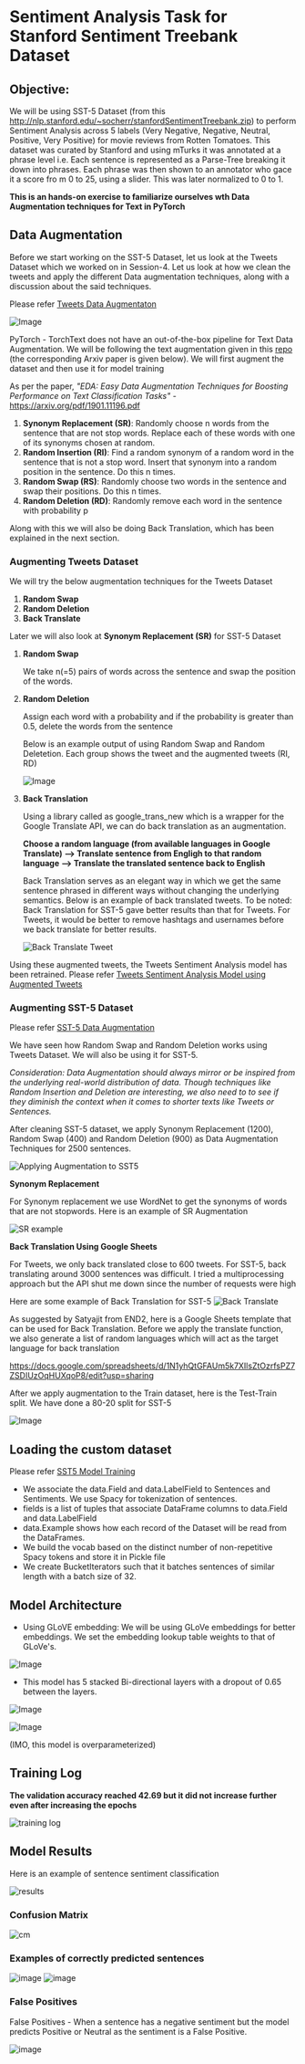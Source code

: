# Sentiment Analysis Task for Stanford Sentiment Treebank Dataset

## Objective: 
We will be using SST-5 Dataset (from this http://nlp.stanford.edu/~socherr/stanfordSentimentTreebank.zip) to perform Sentiment Analysis across 5 labels (Very Negative, Negative, Neutral, Positive, Very Positive) for movie reviews from Rotten Tomatoes. This dataset was curated by Stanford and using mTurks it was annotated at a phrase level i.e. Each sentence is represented as a Parse-Tree breaking it down into phrases. Each phrase was then shown to an annotator who gace it a score fro m 0 to 25, using a slider. This was later normalized to 0 to 1.

**This is an hands-on exercise to familiarize ourselves wth Data Augmentation techniques for Text in PyTorch**

## Data Augmentation

Before we start working on the SST-5 Dataset, let us look at the Tweets Dataset which we worked on in Session-4. Let us look at how we clean the tweets and apply the different Data augmentation techniques, along with a discussion about the said techniques. 

Please refer [Tweets Data Augmentaton](./Tweet_DataAugmentation.ipynb)

![Image](assets/tweet-clean.png)

PyTorch - TorchText does not have an out-of-the-box pipeline for Text Data Augmentation. We will be following the text augmentation given in this [repo](https://github.com/jasonwei20/eda_nlp) (the corresponding Arxiv paper is given below). We will first augment the dataset and then use it for model training

As per the paper, *"EDA: Easy Data Augmentation Techniques for Boosting Performance on Text Classification Tasks"* - https://arxiv.org/pdf/1901.11196.pdf

1. **Synonym Replacement (SR)**: Randomly
choose n words from the sentence that are not
stop words. Replace each of these words with
one of its synonyms chosen at random.
2. **Random Insertion (RI)**: Find a random synonym of a random word in the sentence that is
not a stop word. Insert that synonym into a random position in the sentence. Do this n times.
3. **Random Swap (RS)**: Randomly choose two
words in the sentence and swap their positions.
Do this n times.
4. **Random Deletion (RD)**: Randomly remove
each word in the sentence with probability p

Along with this we will also be doing Back Translation, which has been explained in the next section.

### Augmenting Tweets Dataset
We will try the below augmentation techniques for the Tweets Dataset

1. **Random Swap**
2. **Random Deletion**
3. **Back Translate**

Later we will also look at  **Synonym Replacement (SR)** for SST-5 Dataset

1. **Random Swap**
   
   We take n(=5) pairs of words across the sentence and swap the position of the words.

2. **Random Deletion**
   
   Assign each word with a probability and if the probability is greater than 0.5, delete the words from the sentence

   Below is an example output of using Random Swap and Random Deletetion. Each group shows the tweet and the augmented tweets (RI, RD)

   ![Image](./assets/ri-rd-example.png)

3. **Back Translation**

    Using a library called as google_trans_new which is a wrapper for the Google Translate API, we can do back translation as an augmentation.

    **Choose a random language (from available languages in Google Translate) --> Translate sentence from Engligh to that random language --> Translate the translated sentence back to English**

    Back Translation serves as an elegant way in which we get the same sentence phrased in different ways without changing the underlying semantics. Below is an example of back translated tweets. To be noted: Back Translation for SST-5 gave better results than that for Tweets. For Tweets, it would be better to remove hashtags and usernames before we back translate for better results.

    ![Back Translate Tweet](assets/back-translate-tweets.png)

Using these augmented tweets, the Tweets Sentiment Analysis model has been retrained. Please refer [Tweets Sentiment Analysis Model using Augmented Tweets](Tweets_Sentiment_Analysis_using_LSTM_RNN.ipynb)

### Augmenting SST-5 Dataset

Please refer [SST-5 Data Augmentation](SST5_DataAugmentation.ipynb)

We have seen how Random Swap and Random Deletion works using Tweets Dataset. We will also be using it for SST-5. 

*Consideration: Data Augmentation should always mirror or be inspired from the underlying real-world distribution of data. Though techniques like Random Insertion and Deletion are interesting, we also need to to see if they diminish the context when it comes to shorter texts like Tweets or Sentences.*

After cleaning SST-5 dataset, we apply Synonym Replacement (1200), Random Swap (400) and Random Deletion (900) as Data Augmentation Techniques for 2500 sentences. 

![Applying Augmentation to SST5](assets/sst-5-augmentation-apply.png)

**Synonym Replacement**

For Synonym replacement we use WordNet to get the synonyms of words that are not stopwords. Here is an example of SR Augmentation

![SR example](assets/sr-example.png)

**Back Translation Using Google Sheets**

For Tweets, we only back translated close to 600 tweets. For SST-5, back translating around 3000 sentences was difficult. I tried a multiprocessing approach but the API shut me down since the number of requests were high

Here are some example of Back Translation for SST-5 
![Back Translate](assets/backtranslate-example-sst5.png)

As suggested by Satyajit from END2, here is a Google Sheets template that can be used for Back Translation. Before we apply the translate function, we also generate a list of random languages which will act as the target language for back translation

 https://docs.google.com/spreadsheets/d/1N1yhQtGFAUm5k7XIlsZtOzrfsPZ7ZSDIUzOqHUXqoP8/edit?usp=sharing

After we apply augmentation to the Train dataset, here is the Test-Train split. We have done a 80-20 split for SST-5

![Image](assets/80_20_split_sst5.png)

## Loading the custom dataset

Please refer [SST5 Model Training](SST5_ModelTraining.ipynb)

- We associate the data.Field and data.LabelField to Sentences and Sentiments. We use Spacy for tokenization of sentences.
- fields is a list of tuples that associate DataFrame columns to data.Field and data.LabelField
- data.Example shows how each record of the Dataset will be read from the DataFrames.
- We build the vocab based on the distinct number of non-repetitive Spacy tokens and store it in Pickle file
- We create BucketIterators such that it batches sentences of similar length with a batch size of 32.


## Model Architecture

- Using GLoVE embedding: We will be using GLoVe embeddings for better embeddings. We set the embedding lookup table weights to that of GLoVe's.

![Image](assets/glove-embeddings.png)

- This model has 5 stacked Bi-directional layers with a dropout of 0.65 between the layers. 

![Image](assets/hyperparams%20for%20sst5.png)

![Image](assets/model-arch-sst5.png)

(IMO, this model is overparameterized)

## Training Log 

**The validation accuracy reached 42.69 but it did not increase further even after increasing the epochs**

![training log](assets/training-log.png)

## Model Results

Here is an example of sentence sentiment classification

![results](assets/model-inference.png)


### Confusion Matrix

![cm](assets/Confusion-matrix.png)

### Examples of correctly predicted sentences

![image](assets/correct.jpg)
![image](assets/correct2.jpg)

### False Positives

False Positives - When a sentence has a negative sentiment but the model predicts Positive or Neutral as the sentiment is a False Positive.

![image](assets/fp.jpg)